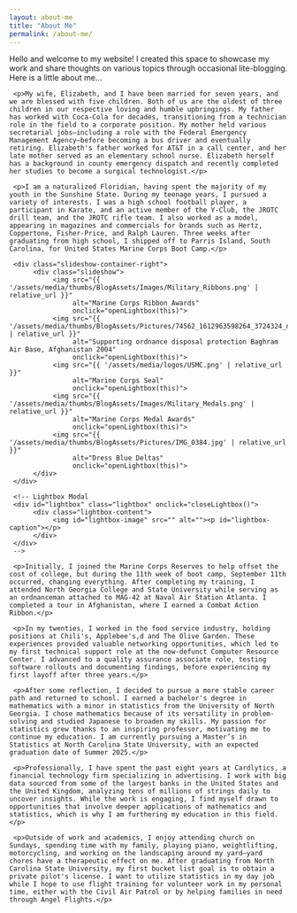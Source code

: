 ```yaml
---
layout: about-me
title: "About Me"
permalink: /about-me/
---
```


<body class>
     <p>Hello and welcome to my website! I created this space to showcase my work and share thoughts on various topics through occasional lite-blogging. Here is a little about me...</p>

     <p>My wife, Elizabeth, and I have been married for seven years, and we are blessed with five children. Both of us are the oldest of three children in our respective loving and humble upbringings. My father has worked with Coca-Cola for decades, transitioning from a technician role in the field to a corporate position. My mother held various secretarial jobs—including a role with the Federal Emergency Management Agency—before becoming a bus driver and eventually retiring. Elizabeth's father worked for AT&T in a call center, and her late mother served as an elementary school nurse. Elizabeth herself has a background in county emergency dispatch and recently completed her studies to become a surgical technologist.</p>

     <p>I am a naturalized Floridian, having spent the majority of my youth in the Sunshine State. During my teenage years, I pursued a variety of interests. I was a high school football player, a participant in Karate, and an active member of the Y-Club, the JROTC drill team, and the JROTC rifle team. I also worked as a model, appearing in magazines and commercials for brands such as Hertz, Coppertone, Fisher-Price, and Ralph Lauren. Three weeks after graduating from high school, I shipped off to Parris Island, South Carolina, for United States Marine Corps Boot Camp.</p>

     <div class="slideshow-container-right">
          <div class="slideshow">
               <img src="{{ '/assets/media/thumbs/BlogAssets/Images/Military_Ribbons.png' | relative_url }}" 
                    alt="Marine Corps Ribbon Awards" 
                    onclick="openLightbox(this)">
               <img src="{{ '/assets/media/thumbs/BlogAssets/Pictures/74562_1612963598264_3724324_n_1612963598264.jpg' | relative_url }}" 
                    alt="Supporting ordnance disposal protection Baghram Air Base, Afghanistan 2004" 
                    onclick="openLightbox(this)">
               <img src="{{ '/assets/media/logos/USMC.png' | relative_url }}" 
                    alt="Marine Corps Seal" 
                    onclick="openLightbox(this)">
               <img src="{{ '/assets/media/thumbs/BlogAssets/Images/Military_Medals.png' | relative_url }}" 
                    alt="Marine Corps Medal Awards" 
                    onclick="openLightbox(this)">
               <img src="{{ '/assets/media/thumbs/BlogAssets/Pictures/IMG_0384.jpg' | relative_url }}" 
                    alt="Dress Blue Deltas" 
                    onclick="openLightbox(this)">
          </div>
     </div>

     <!-- Lightbox Modal 
     <div id="lightbox" class="lightbox" onclick="closeLightbox()">
          <div class="lightbox-content">
               <img id="lightbox-image" src="" alt=""><p id="lightbox-caption"></p>
          </div>
     </div> 
     -->

     <p>Initially, I joined the Marine Corps Reserves to help offset the cost of college, but during the 11th week of boot camp, September 11th occurred, changing everything. After completing my training, I attended North Georgia College and State University while serving as an ordnanceman attached to MAG-42 at Naval Air Station Atlanta. I completed a tour in Afghanistan, where I earned a Combat Action Ribbon.</p>  

     <p>In my twenties, I worked in the food service industry, holding positions at Chili's, Applebee's,d and The Olive Garden. These experiences provided valuable networking opportunities, which led to my first technical support role at the now-defunct Computer Resource Center. I advanced to a quality assurance associate role, testing software rollouts and documenting findings, before experiencing my first layoff after three years.</p>

     <p>After some reflection, I decided to pursue a more stable career path and returned to school. I earned a bachelor's degree in mathematics with a minor in statistics from the University of North Georgia. I chose mathematics because of its versatility in problem-solving and studied Japanese to broaden my skills. My passion for statistics grew thanks to an inspiring professor, motivating me to continue my education. I am currently pursuing a Master’s in Statistics at North Carolina State University, with an expected graduation date of Summer 2025.</p>

     <p>Professionally, I have spent the past eight years at Cardlytics, a financial technology firm specializing in advertising. I work with big data sourced from some of the largest banks in the United States and the United Kingdom, analyzing tens of millions of strings daily to uncover insights. While the work is engaging, I find myself drawn to opportunities that involve deeper applications of mathematics and statistics, which is why I am furthering my education in this field.</p> 

     <p>Outside of work and academics, I enjoy attending church on Sundays, spending time with my family, playing piano, weightlifting, motorcycling, and working on the landscaping around my yard—yard chores have a therapeutic effect on me. After graduating from North Carolina State University, my first bucket list goal is to obtain a private pilot's license. I want to utilize statistics in my day job while I hope to use flight training for volunteer work in my personal time, either with the Civil Air Patrol or by helping families in need through Angel Flights.</p>

</body>